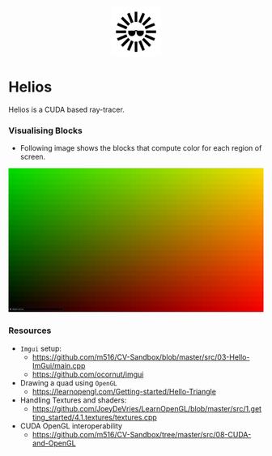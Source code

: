 <p align="center">   <img      width="100"     height="100"     src="https://github.com/aditya18007/Cuda-Raytracer/blob/main/assets/logo.svg"   > </p>

# Helios

Helios is a CUDA based ray-tracer.

### Visualising Blocks 

* Following image shows the blocks that compute color for each region of screen.

![](assets/images/visualising_blocks.png)

### Resources

* `Imgui` setup:
  * https://github.com/m516/CV-Sandbox/blob/master/src/03-Hello-ImGui/main.cpp
  * https://github.com/ocornut/imgui
* Drawing a quad using `OpenGL`
  * https://learnopengl.com/Getting-started/Hello-Triangle
* Handling Textures and shaders:
  * https://github.com/JoeyDeVries/LearnOpenGL/blob/master/src/1.getting_started/4.1.textures/textures.cpp 
* CUDA OpenGL interoperability
  * https://github.com/m516/CV-Sandbox/tree/master/src/08-CUDA-and-OpenGL